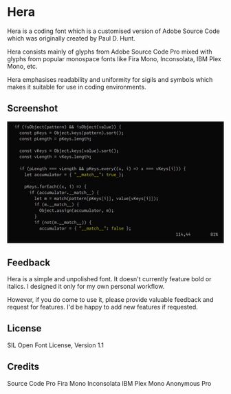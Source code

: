 # Hera
Hera is a coding font which is a customised version of Adobe Source Code which
was originally created by Paul D. Hunt.

Hera consists mainly of glyphs from Adobe Source Code Pro mixed with glyphs from
popular monospace fonts like Fira Mono, Inconsolata, IBM Plex Mono, etc.

Hera emphasises readability and uniformity for sigils and symbols which makes
it suitable for use in coding environments.

## Screenshot 
![Hera](JavaScript.png)

## Feedback
Hera is a simple and unpolished font. It doesn't currently feature bold or
italics. I designed it only for my own personal workflow.

However, if you do come to use it, please provide valuable feedback and request
for features. I'd be happy to add new features if requested.

## License
SIL Open Font License, Version 1.1

## Credits
Source Code Pro
Fira Mono
Inconsolata
IBM Plex Mono
Anonymous Pro

